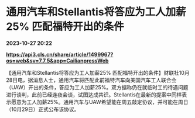 # 通用汽车和Stellantis将答应为工人加薪25% 匹配福特开出的条件

**2023-10-27 20:22**

**https://api3.cls.cn/share/article/1499967?os=web&sv=7.7.5&app=CailianpressWeb**

【通用汽车和Stellantis将答应为工人加薪25% 匹配福特开出的条件】财联社10月28日电，据消息人士，通用汽车将匹配此前福特汽车向美国汽车工人联合会（UAW）开出的条件，答应为工人加薪25%。双方据称仍在就临时工的待遇问题进行谈判，此前已经连夜会谈，试图达成共识。Stellantis在最新的提案中同样表示愿意为工人加薪25%。通用汽车与UAW希望能在周五敲定协议，并可能在周日（10月29日）正式公布该协议。